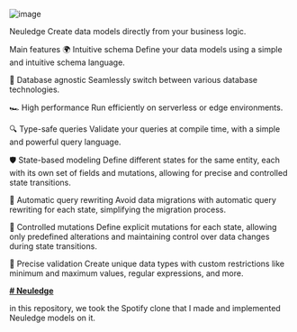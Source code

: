 
![image](https://github.com/OritLeshem/Neuledge/assets/80868084/6353d57b-5540-4115-946e-9c0f592aa138)


Neuledge Create data models directly from your business logic.

Main features
🌍  Intuitive schema
        Define your data models using a simple and intuitive schema language.

🔌  Database agnostic
        Seamlessly switch between various database technologies.

🏎️  High performance
        Run efficiently on serverless or edge environments.

🔍  Type-safe queries
        Validate your queries at compile time, with a simple and powerful query language.

🛡️  State-based modeling
        Define different states for the same entity, each with its own set of fields and mutations, allowing for precise and controlled state transitions.

🔄  Automatic query rewriting
        Avoid data migrations with automatic query rewriting for each state, simplifying the migration process.

🚦  Controlled mutations
        Define explicit mutations for each state, allowing only predefined alterations and maintaining control over data changes during state transitions.
        
📏  Precise validation
        Create unique data types with custom restrictions like minimum and maximum values, regular expressions, and more.

[**# Neuledge**](https://github.com/neuledge/engine-js)

in this repository, we took the Spotify clone that I made and implemented Neuledge models on it.

